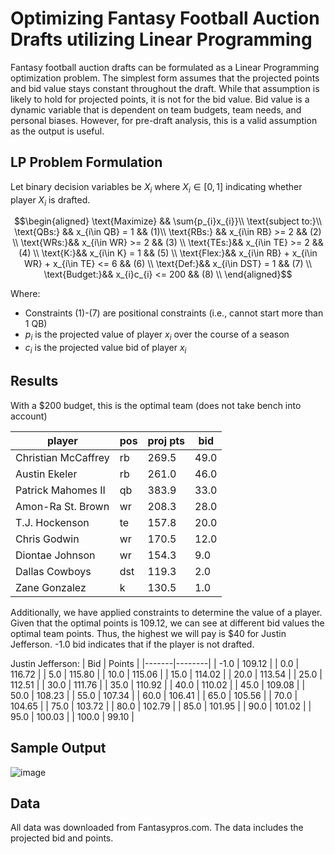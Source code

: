 # Optimizing Fantasy Football Auction Drafts utilizing Linear Programming

Fantasy football auction drafts can be formulated as a Linear Programming optimization problem. The simplest form assumes that the projected points and bid value stays constant throughout the draft. While that assumption is likely to hold for projected points, it is not for the bid value. Bid value is a dynamic variable that is dependent on team budgets, team needs, and personal biases. However, for pre-draft analysis, this is a valid assumption as the output is useful.

## LP Problem Formulation

Let binary decision variables  be $X_{i}$ where $X_{i} \in {[0, 1]}$ 
indicating whether player $X_{i}$ is drafted.

$$\begin{aligned}
 \text{Maximize} && \sum{p_{i}x_{i}}\\
 \text{subject to:}\\
 \text{QBs:} && x_{i\in QB} = 1 && (1)\\
 \text{RBs:} && x_{i\in RB} >= 2 && (2) \\
 \text{WRs:}&& x_{i\in WR} >= 2 && (3)  \\
 \text{TEs:}&& x_{i\in TE} >= 2 && (4) \\
 \text{K:}&& x_{i\in K} = 1 && (5) \\
 \text{Flex:}&& x_{i\in RB} + x_{i\in WR} + x_{i\in TE} <= 6 && (6) \\
 \text{Def:}&& x_{i\in DST} = 1 && (7) \\
 \text{Budget:}&& x_{i}c_{i} <= 200 && (8) \\
\end{aligned}$$

Where:
- Constraints (1)-(7) are positional constraints (i.e., cannot start more than 1 QB)
- $p_{i}$ is the projected value of player $x_{i}$ over the course of a season
- $c_{i}$ is the projected value bid of player $x_{i}$

## Results
With a $200 budget, this is the optimal team (does not take bench into account)

| player              | pos | proj pts | bid  |
|---------------------|-----|----------|------|
| Christian McCaffrey | rb  | 269.5    | 49.0 |
| Austin Ekeler       | rb  | 261.0    | 46.0 |
| Patrick Mahomes II  | qb  | 383.9    | 33.0 |
| Amon-Ra St. Brown   | wr  | 208.3    | 28.0 |
| T.J. Hockenson      | te  | 157.8    | 20.0 |
| Chris Godwin        | wr  | 170.5    | 12.0 |
| Diontae Johnson     | wr  | 154.3    | 9.0  |
| Dallas Cowboys      | dst | 119.3    | 2.0  |
| Zane Gonzalez       | k   | 130.5    | 1.0  |

Additionally, we have applied constraints to determine the value of a player. Given that the optimal points is 109.12, we can see at different bid values the optimal team points. Thus, the highest we will pay is $40 for Justin Jefferson. -1.0 bid indicates that if the player is not drafted.

Justin Jefferson:
| Bid   | Points |
|-------|--------|
| -1.0  | 109.12 |
| 0.0   | 116.72 |
| 5.0   | 115.80 |
| 10.0  | 115.06 |
| 15.0  | 114.02 |
| 20.0  | 113.54 |
| 25.0  | 112.51 |
| 30.0  | 111.76 |
| 35.0  | 110.92 |
| 40.0  | 110.02 |
| 45.0  | 109.08 |
| 50.0  | 108.23 |
| 55.0  | 107.34 |
| 60.0  | 106.41 |
| 65.0  | 105.56 |
| 70.0  | 104.65 |
| 75.0  | 103.72 |
| 80.0  | 102.79 |
| 85.0  | 101.95 |
| 90.0  | 101.02 |
| 95.0  | 100.03 |
| 100.0 | 99.10  |

## Sample Output
![image](https://github.com/dsung30/fantasy_football_lp/assets/23372191/eae4d4c2-0f55-460e-a12e-c2e33b5e31d6)


## Data
All data was downloaded from Fantasypros.com. The data includes the projected bid and points.
